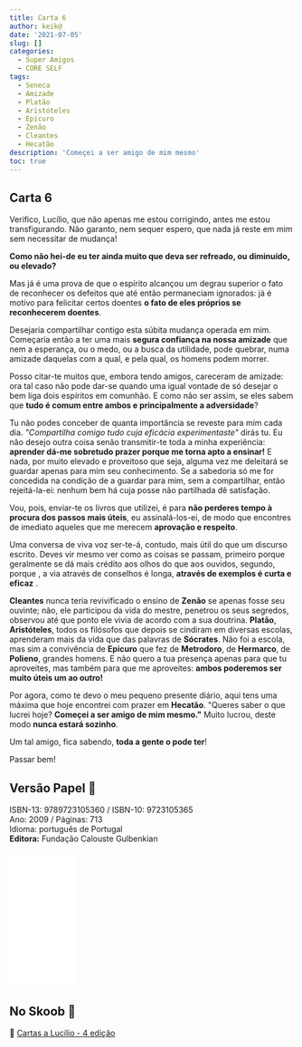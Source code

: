 ```yaml
---
title: Carta 6
author: keik@
date: '2021-07-05'
slug: []
categories:
  - Super Amigos
  - CORE SELF
tags:
  - Seneca
  - Amizade
  - Platão
  - Aristóteles
  - Epicuro
  - Zenão
  - Cleantes
  - Hecatão
description: 'Começei a ser amigo de mim mesmo'
toc: true
---
```

## Carta 6

Verifico, Lucílio, que não apenas me estou corrigindo, antes me estou transfigurando. Não garanto, nem sequer espero, que nada já reste em mim sem necessitar de mudança! 

**Como não hei-de eu ter ainda muito que deva ser refreado, ou diminuído, ou elevado?**

Mas já é uma prova de que o espírito alcançou um degrau superior o fato de reconhecer os defeitos que até então permaneciam ignorados: já é motivo para felicitar certos doentes **o fato de eles próprios se reconhecerem doentes**.

Desejaria compartilhar contigo esta súbita mudança operada em mim. Começaria então a ter uma mais **segura confiança na nossa amizade** que nem a esperança, ou o medo, ou a busca da utilidade, pode quebrar, numa amizade daquelas com a qual, e pela qual, os homens podem morrer. 

Posso citar-te muitos que, embora tendo amigos, careceram de amizade: ora tal caso não pode dar-se quando uma igual vontade de só desejar o bem liga dois espíritos em comunhão. E como não ser assim, se eles sabem que **tudo é comum entre ambos e principalmente a adversidade**?

Tu não podes conceber de quanta importância se reveste para mim cada dia. *"Compartilha comigo tudo cuja eficácia experimentaste"* dirás tu. Eu não desejo
outra coisa senão transmitir-te toda a minha experiência: **aprender dá-me sobretudo prazer porque me torna apto a ensinar!** E nada, por muito elevado e proveitoso que seja,  alguma vez me deleitará se guardar apenas para mim seu conhecimento. Se a sabedoria só me for concedida na condição de a guardar para mim, sem a compartilhar, então rejeitá-la-ei: nenhum bem há cuja posse não partilhada dê satisfação.

Vou, pois, enviar-te os livros que utilizei, é para **não perderes tempo à procura dos passos mais úteis**, eu assinalá-los-ei, de modo que encontres de imediato aqueles que
me merecem **aprovação e respeito**.

Uma conversa de viva voz ser-te-á, contudo, mais útil do que um discurso escrito. Deves vir mesmo ver como as coisas se passam, primeiro porque geralmente se dá mais crédito aos olhos do que aos ouvidos, segundo, porque , a via através de conselhos é longa, **através de exemplos é curta e eficaz** .

**Cleantes** nunca teria revivificado o ensino de **Zenão** se apenas fosse seu ouvinte; não, ele participou da vida do mestre, penetrou os seus segredos, observou até que ponto ele vivia de acordo com a sua doutrina. **Platão**, **Aristóteles**, todos os filósofos que depois se cindiram em diversas escolas, aprenderam mais da vida que das palavras de **Sócrates**. Não foi a escola, mas sim a convivência de **Epicuro** que fez de **Metrodoro**, de **Hermarco**, de **Polieno**, grandes homens. E não quero a tua presença apenas para que tu aproveites, mas também para que me aproveites: **ambos poderemos ser muito úteis um ao outro!**

Por agora, como te devo o meu pequeno presente diário, aqui tens uma máxima que hoje encontrei com prazer em **Hecatão**.
"Queres saber o que lucrei hoje? **Começei a ser amigo de mim mesmo."** Muito lucrou, deste modo **nunca estará sozinho**. 

Um tal amigo, fica sabendo, **toda a gente o pode ter**!

Passar bem!

## Versão Papel :book:

ISBN-13: 9789723105360 / ISBN-10: 9723105365  
Ano: 2009 / Páginas: 713  
Idioma: português de Portugal   
**Editora:** Fundação Calouste Gulbenkian

<iframe style="width:120px;height:240px;" marginwidth="0" marginheight="0" scrolling="no" frameborder="0" src="//ws-na.amazon-adsystem.com/widgets/q?ServiceVersion=20070822&OneJS=1&Operation=GetAdHtml&MarketPlace=BR&source=ac&ref=tf_til&ad_type=product_link&tracking_id=mundodekeika-20&marketplace=amazon&amp;region=BR&placement=9723105365&asins=9723105365&linkId=fb8dc16224bc0c2b7943ec769c5b5905&show_border=true&link_opens_in_new_window=true&price_color=333333&title_color=0066c0&bg_color=ffffff">
    </iframe>


## No Skoob :eagle:

:book: [Cartas a Lucílio - 4 edição](https://www.skoob.com.br/cartas-a-lucilio-37684ed41245.html)